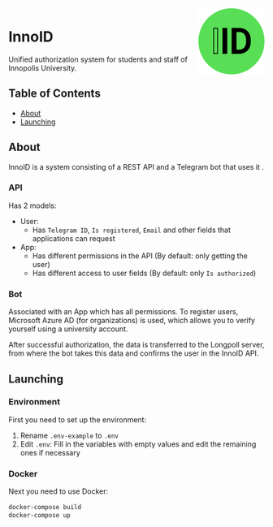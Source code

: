 <img src="assets/InnoID-logo.png" alt="Logo" title="Logo" align="right" height="130" />

# InnoID

Unified authorization system for students and staff of Innopolis University.

## Table of Contents

- [About](#about)
- [Launching](#launching)


## About

InnoID is a system consisting of a REST API and a Telegram bot that uses it .

### API
Has 2 models:
- User:
  - Has `Telegram ID`, `Is registered`, `Email` and other fields  that applications can request
- App:
  - Has different permissions in the API (By default: only getting the user)
  - Has different access to user fields (By default: only `Is authorized`)

### Bot

Associated with an App which has all permissions.
To register users, Microsoft Azure AD (for organizations) is used, 
which allows you to verify yourself using a university account.

After successful authorization, the data is transferred to the Longpoll server, 
from where the bot takes this data and confirms the user in the InnoID API.


## Launching

### Environment

First you need to set up the environment:
1. Rename `.env-example` to `.env`
2. Edit `.env`: Fill in the variables with empty values and edit the remaining ones if necessary

### Docker

Next you need to use Docker:

```console
docker-compose build
docker-compose up
```